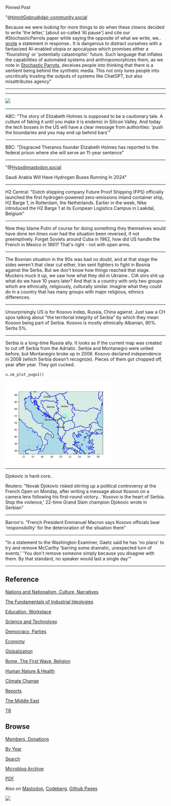 Pinned Post

"@timnitGebru@dair-community.social

Because we were looking for more things to do when these clowns
decided to write 'the letter,' [about so-called 'AI pause'] and cite
our \#StochasticParrots paper while saying the opposite of what we
write, we.. [wrote](https://www.dair-institute.org/blog/letter-statement-March2023)
a statement in response.. It is dangerous to distract ourselves with a fantasized
AI-enabled utopia or apocalypse which promises either a 'flourishing' or
'potentially catastrophic' future. Such language that inflates the capabilities
of automated systems and anthropomorphizes them, as we note in [Stochastic Parrots](https://dl.acm.org/doi/abs/10.1145/3442188.3445922), 
deceives people into thinking that there is a sentient being behind the
synthetic media. This not only lures people into uncritically trusting
the outputs of systems like ChatGPT, but also misattributes agency"

---


---

<img width='340' src='https://pbs.twimg.com/media/FxeLcmfX0AIZyWq?format=jpg&name=small'/> 

---

ABC: "The story of Elizabeth Holmes is supposed to be a cautionary
tale. A culture of faking it until you make it is endemic in Silicon
Valley. And today the tech bosses in the US will have a clear message
from authorities: 'push the boundaries and you may end up behind
bars'"

---

BBC: "Disgraced Theranos founder Elizabeth Holmes has reported to the
federal prison where she will serve an 11-year sentence"

---

"@Hypx@mastodon.social

Saudi Arabia Will Have Hydrogen Buses Running In 2024"

---

H2 Central: "Dutch shipping company Future Proof Shipping (FPS)
officially launched the first hydrogen-powered zero-emissions inland
container ship, H2 Barge 1, in Rotterdam, the Netherlands. Earlier in
the week, Nike introduced the H2 Barge 1 at its European Logistics
Campus in Laakdal, Belgium"

---

Now they blame Putin of course for doing something they themselves
would have done *ten times over* had the situation been reversed, if
not preemptively. Forget Soviets around Cuba in 1962, how did US
handle the French in Mexico in 1861? That's right - not with open
arms.

---

The Bosnian situation in the 90s was bad no doubt, and at that stage
the sides weren't that clear cut either, Iran sent fighters to fight
in Bosnia against the Serbs. But we don't know how things reached that
stage. Muckers muck it up, we saw how what they did in Ukraine.. CIA
stirs shit up what do we have 10 years later? And that is a country
with only two groups which are ethnically, religiously, culturally
similar. Imagine what they could do in a country that has many groups
with major religious, ethnics differences.

---

Unsurprisingly US is for Kosovo indep, Russia, China against. Just saw
a CH spox talking about "the territorial integrity of Serbia" by which
they mean Kosovo being part of Serbia. Kosovo is mostly ethnically
Albanian, 90%. Serbs 5%.

---

Serbia is a long-time Russia ally. It looks as if the current map was
created to cut off Serbia from the Adriatic. Serbia and Montanegro
were united before, but Montanegro broke up in 2006. Kosovo declared
independence in 2008 (which Serbia doesn't recognize). Pieces of them
got chopped off, year after year. They got cucked.

```python
u.sm_plot_yugo1()
```

<img width='340' src='mbl/2023/yugo1.jpg'/> 

---

Djokovic is hard-core.. 

Reuters: "Novak Djokovic risked stirring up a political controversy at
the French Open on Monday, after writing a message about Kosovo on a
camera lens following his first-round victory.. 'Kosovo is the heart
of Serbia. Stop the violence,' 22-time Grand Slam champion Djokovic
wrote in Serbian"

---

Barron's: "French President Emmanuel Macron says Kosovo officials bear
'responsibility' for the deterioration of the situation there"

---

"In a statement to the Washington Examiner, Gaetz said he has 'no
plans' to try and remove McCarthy 'barring some dramatic, unexpected
turn of events.' 'You don't remove someone simply because you disagree
with them. By that standard, no speaker would last a single day'"

---

## Reference

[Nations and Nationalism, Culture, Narratives](0119/2013/02/nations-and-nationalism.html)

[The Fundamentals of Industrial Ideologies](0119/2011/04/fundamentals-of-industrial-ideologies.html)

[Education, Workplace](0119/2017/09/education-workplace.html)

[Science and Technology](0119/2018/09/science-technology.html)

[Democracy, Parties](0119/2016/11/democracy.html)

[Economy](2021/01/economy.html)

[Globalization](0119/2018/09/globalization.html)

[Rome, The First Wave, Religion](0119/2017/12/rome.html)

[Human Nature & Health](2020/07/human-nature.html)

[Climate Change](2022/01/climate.html)

[Reports](2021/01/reports.html)

[The Middle East](0119/2019/07/middleeast.html)

[TR](../tr/index.html)

## Browse

[Members, Donations](2022/08/members.html)

[By Year](years.html)

[Search](search.html)

[Microblog Archive](mbl/index.html)

[PDF](https://drive.google.com/uc?export=view&id=1FSi-1MnqXVq_PVTEXzzflwN8-7h92N_R)

Also on 
[Mastodon](https://masto.ai/@muratk3n),
[Codeberg](https://muratk5n.codeberg.page/en/),
[Github Pages](https://muratk5n.github.io/thirdwave/en/)

<img src='https://drive.google.com/uc?export=view&id=1zsIeciFSvlr-sWB84Tc0mfZ_NYqn9VQx'/> 



